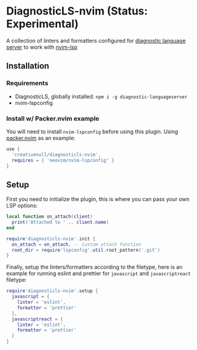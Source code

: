 # DiagnosticLS-nvim (Status: Experimental)

A collection of linters and formatters configured for [diagnostic language server][dls] to work with [nvim-lsp][lsp]

## Installation
### Requirements

+ DiagnosticLS, globally installed: `npm i -g diagnostic-languageserver`
+ nvim-lspconfig

### Install w/ Packer.nvim example

You will need to install `nvim-lspconfig` before using this plugin. Using [packer.nvim][packer] as an example:

```lua
use {
  'creativenull/diagnosticls-nvim',
  requires = { 'neovim/nvim-lspconfig' }
}
```

## Setup

First you need to initialize the plugin, this is where you can pass your own LSP options:

```lua
local function on_attach(client)
  print('Attached to ' .. client.name)
end

require'diagnosticls-nvim'.init {
  on_attach = on_attach, -- Custom attach function
  root_dir = require'lspconfig'.util.root_pattern('.git')
}
```

Finally, setup the linters/formatters according to the filetype, here is an example for running eslint and prettier
for `javascript` and `javascriptreact` filetype:

```lua
require'diagnosticls-nvim'.setup {
  javascript = {
    linter = 'eslint',
    formatter = 'prettier'
  },
  javascriptreact = {
    linter = 'eslint',
    formatter = 'prettier'
  }
}
```

[dls]: https://github.com/iamcco/diagnostic-languageserver
[lsp]: https://neovim.io/doc/user/lsp.html
[packer]: https://github.com/wbthomason/packer.nvim
